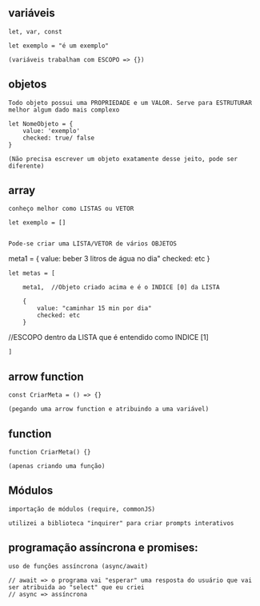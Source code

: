 ##  variáveis

    let, var, const

    let exemplo = "é um exemplo"

    (variáveis trabalham com ESCOPO => {})



## objetos

    Todo objeto possui uma PROPRIEDADE e um VALOR. Serve para ESTRUTURAR melhor algum dado mais complexo

    let NomeObjeto = {
        value: 'exemplo'
        checked: true/ false
    }

    (Não precisa escrever um objeto exatamente desse jeito, pode ser diferente)


## array

    conheço melhor como LISTAS ou VETOR

    let exemplo = []


    Pode-se criar uma LISTA/VETOR de vários OBJETOS

meta1 = {
    value: beber 3 litros de água no dia"
    checked: etc
    }

    let metas = [
        
        meta1,  //Objeto criado acima e é o INDICE [0] da LISTA

        {
            value: "caminhar 15 min por dia"
            checked: etc
        }

//ESCOPO dentro da LISTA que é entendido como INDICE [1]

    ]



##  arrow function

    const CriarMeta = () => {}
    
    (pegando uma arrow function e atribuindo a uma variável)

 ## function 

    function CriarMeta() {}

    (apenas criando uma função)   


## Módulos 

    importação de módulos (require, commonJS)

    utilizei a biblioteca "inquirer" para criar prompts interativos    

## programação assíncrona e promises:

    uso de funções assíncrona (async/await)

    // await => o programa vai "esperar" uma resposta do usuário que vai ser atribuida ao "select" que eu criei
    // async => assíncrona